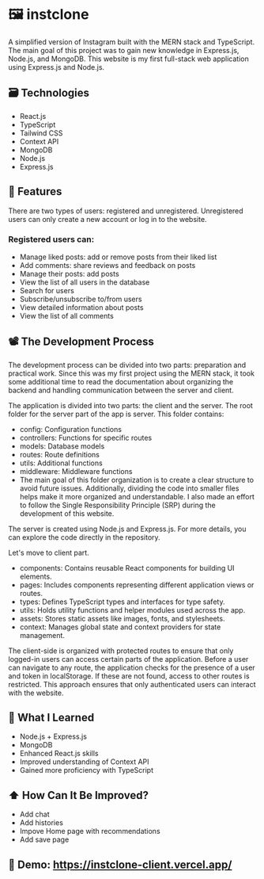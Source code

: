 # 🖼️ instclone 
A simplified version of Instagram built with the MERN stack and TypeScript. The main goal of this project was to gain new knowledge in Express.js, Node.js, and MongoDB. This website is my first full-stack web application using Express.js and Node.js. 

## 🗃️ Technologies
- React.js
- TypeScript
- Tailwind CSS
- Context API
- MongoDB
- Node.js
- Express.js


## 🤙 Features
There are two types of users: registered and unregistered. Unregistered users can only create a new account or log in to the website.

### Registered users can:

- Manage liked posts: add or remove posts from their liked list
- Add comments: share reviews and feedback on posts
- Manage their posts: add posts
- View the list of all users in the database
- Search for users
- Subscribe/unsubscribe to/from users
- View detailed information about posts
- View the list of all comments

## 📽️ The Development Process

The development process can be divided into two parts: preparation and practical work. Since this was my first project using the MERN stack, it took some additional time to read the documentation about organizing the backend and handling communication between the server and client.

The application is divided into two parts: the client and the server. The root folder for the server part of the app is server. This folder contains:

- config: Configuration functions
- controllers: Functions for specific routes
- models: Database models
- routes: Route definitions
- utils: Additional functions
- middleware: Middleware functions
- The main goal of this folder organization is to create a clear structure to avoid future issues. Additionally, dividing the code into smaller files helps make it more organized and understandable. I also made an effort to follow the Single Responsibility Principle (SRP) during the development of this website.

The server is created using Node.js and Express.js. For more details, you can explore the code directly in the repository.

Let's move to client part.

- components: Contains reusable React components for building UI elements.
- pages: Includes components representing different application views or routes.
- types: Defines TypeScript types and interfaces for type safety.
- utils: Holds utility functions and helper modules used across the app.
- assets: Stores static assets like images, fonts, and stylesheets.
- context: Manages global state and context providers for state management.

The client-side is organized with protected routes to ensure that only logged-in users can access certain parts of the application. Before a user can navigate to any route, the application checks for the presence of a user and token in localStorage. If these are not found, access to other routes is restricted. This approach ensures that only authenticated users can interact with the website.


## 🧠 What I Learned

- Node.js + Express.js
- MongoDB
- Enhanced React.js skills
- Improved understanding of Context API
- Gained more proficiency with TypeScript
  
## ⬆️ How Can It Be Improved?
- Add chat
- Add histories
- Impove Home page with recommendations
- Add save page
  
## 🎥 Demo: https://instclone-client.vercel.app/
